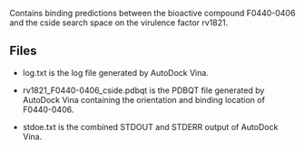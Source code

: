 Contains binding predictions between the bioactive compound F0440-0406 and the cside search space on the virulence factor rv1821.

## Files

- log.txt is the log file generated by AutoDock Vina.

- rv1821_F0440-0406_cside.pdbqt is the PDBQT file generated by AutoDock Vina containing the orientation and binding location of F0440-0406.

- stdoe.txt is the combined STDOUT and STDERR output of AutoDock Vina.

